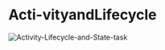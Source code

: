 # Acti-vityandLifecycle

![Activity-Lifecycle-and-State-task](https://user-images.githubusercontent.com/80835650/148714712-4f575084-52e4-4120-bc74-7647d432f388.gif)
